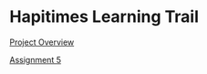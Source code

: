 # Hapitimes Learning Trail



[Project Overview](./overview.html)

[Assignment 5](./assignments/assignment5.html)
